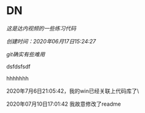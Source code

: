 # DN
*这是达内视频的一些练习代码*

*创建时间：2020年06月17日15:24:27*

*git确实有些难用*


dsfdsfsdf

hhhhhhh


2020年7月6日21:05:42，我的win已经关联上代码库了\


2020年07月10日17:01:42  我故意修改了readme